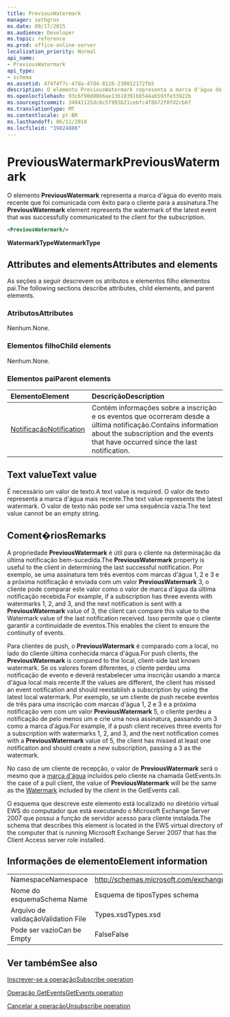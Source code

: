 ```yaml
---
title: PreviousWatermark
manager: sethgros
ms.date: 09/17/2015
ms.audience: Developer
ms.topic: reference
ms.prod: office-online-server
localization_priority: Normal
api_name:
- PreviousWatermark
api_type:
- schema
ms.assetid: 474f4f7c-47da-47d4-8126-230012172fb5
description: O elemento PreviousWatermark representa a marca d'água do evento mais recente que foi comunicada com êxito para o cliente para a assinatura.
ms.openlocfilehash: 93c6f90d0866ae13618391b8544ab593fe33922b
ms.sourcegitcommit: 34041125dc8c5f993b21cebfc4f8b72f0fd2cb6f
ms.translationtype: MT
ms.contentlocale: pt-BR
ms.lasthandoff: 06/11/2018
ms.locfileid: "19824886"
---
```

# <a name="previouswatermark"></a><span data-ttu-id="558b3-103">PreviousWatermark</span><span class="sxs-lookup"><span data-stu-id="558b3-103">PreviousWatermark</span></span>

<span data-ttu-id="558b3-104">O elemento **PreviousWatermark** representa a marca d'água do evento mais recente que foi comunicada com êxito para o cliente para a assinatura.</span><span class="sxs-lookup"><span data-stu-id="558b3-104">The **PreviousWatermark** element represents the watermark of the latest event that was successfully communicated to the client for the subscription.</span></span> 
  
```xml
<PreviousWatermark/>
```

 <span data-ttu-id="558b3-105">**WatermarkType**</span><span class="sxs-lookup"><span data-stu-id="558b3-105">**WatermarkType**</span></span>
## <a name="attributes-and-elements"></a><span data-ttu-id="558b3-106">Attributes and elements</span><span class="sxs-lookup"><span data-stu-id="558b3-106">Attributes and elements</span></span>

<span data-ttu-id="558b3-107">As seções a seguir descrevem os atributos e elementos filho elementos pai.</span><span class="sxs-lookup"><span data-stu-id="558b3-107">The following sections describe attributes, child elements, and parent elements.</span></span>
  
### <a name="attributes"></a><span data-ttu-id="558b3-108">Atributos</span><span class="sxs-lookup"><span data-stu-id="558b3-108">Attributes</span></span>

<span data-ttu-id="558b3-109">Nenhum.</span><span class="sxs-lookup"><span data-stu-id="558b3-109">None.</span></span>
  
### <a name="child-elements"></a><span data-ttu-id="558b3-110">Elementos filho</span><span class="sxs-lookup"><span data-stu-id="558b3-110">Child elements</span></span>

<span data-ttu-id="558b3-111">Nenhum.</span><span class="sxs-lookup"><span data-stu-id="558b3-111">None.</span></span>
  
### <a name="parent-elements"></a><span data-ttu-id="558b3-112">Elementos pai</span><span class="sxs-lookup"><span data-stu-id="558b3-112">Parent elements</span></span>

|<span data-ttu-id="558b3-113">**Elemento**</span><span class="sxs-lookup"><span data-stu-id="558b3-113">**Element**</span></span>|<span data-ttu-id="558b3-114">**Descrição**</span><span class="sxs-lookup"><span data-stu-id="558b3-114">**Description**</span></span>|
|:-----|:-----|
|[<span data-ttu-id="558b3-115">Notificação</span><span class="sxs-lookup"><span data-stu-id="558b3-115">Notification</span></span>](notification-ex15websvcsotherref.md) <br/> |<span data-ttu-id="558b3-116">Contém informações sobre a inscrição e os eventos que ocorreram desde a última notificação.</span><span class="sxs-lookup"><span data-stu-id="558b3-116">Contains information about the subscription and the events that have occurred since the last notification.</span></span>  <br/> |
   
## <a name="text-value"></a><span data-ttu-id="558b3-117">Text value</span><span class="sxs-lookup"><span data-stu-id="558b3-117">Text value</span></span>

<span data-ttu-id="558b3-118">É necessário um valor de texto.</span><span class="sxs-lookup"><span data-stu-id="558b3-118">A text value is required.</span></span> <span data-ttu-id="558b3-119">O valor de texto representa a marca d'água mais recente.</span><span class="sxs-lookup"><span data-stu-id="558b3-119">The text value represents the latest watermark.</span></span> <span data-ttu-id="558b3-120">O valor de texto não pode ser uma sequência vazia.</span><span class="sxs-lookup"><span data-stu-id="558b3-120">The text value cannot be an empty string.</span></span>
  
## <a name="remarks"></a><span data-ttu-id="558b3-121">Coment�rios</span><span class="sxs-lookup"><span data-stu-id="558b3-121">Remarks</span></span>

<span data-ttu-id="558b3-122">A propriedade **PreviousWatermark** é útil para o cliente na determinação da última notificação bem-sucedida.</span><span class="sxs-lookup"><span data-stu-id="558b3-122">The **PreviousWatermark** property is useful to the client in determining the last successful notification.</span></span> <span data-ttu-id="558b3-123">Por exemplo, se uma assinatura tem três eventos com marcas d'água 1, 2 e 3 e a próxima notificação é enviada com um valor **PreviousWatermark** 3, o cliente pode comparar este valor como o valor de marca d'água da última notificação recebida.</span><span class="sxs-lookup"><span data-stu-id="558b3-123">For example, if a subscription has three events with watermarks 1, 2, and 3, and the next notification is sent with a **PreviousWatermark** value of 3, the client can compare this value to the Watermark value of the last notification received.</span></span> <span data-ttu-id="558b3-124">Isso permite que o cliente garantir a continuidade de eventos.</span><span class="sxs-lookup"><span data-stu-id="558b3-124">This enables the client to ensure the continuity of events.</span></span> 
  
<span data-ttu-id="558b3-125">Para clientes de push, o **PreviousWatermark** é comparado com a local, no lado do cliente última conhecida marca d'água.</span><span class="sxs-lookup"><span data-stu-id="558b3-125">For push clients, the **PreviousWatermark** is compared to the local, client-side last known watermark.</span></span> <span data-ttu-id="558b3-126">Se os valores forem diferentes, o cliente perdeu uma notificação de evento e deverá restabelecer uma inscrição usando a marca d'água local mais recente.</span><span class="sxs-lookup"><span data-stu-id="558b3-126">If the values are different, the client has missed an event notification and should reestablish a subscription by using the latest local watermark.</span></span> <span data-ttu-id="558b3-127">Por exemplo, se um cliente de push recebe eventos de três para uma inscrição com marcas d'água 1, 2 e 3 e a próxima notificação vem com um valor **PreviousWatermark** 5, o cliente perdeu a notificação de pelo menos um e crie uma nova assinatura, passando um 3 como a marca d'água.</span><span class="sxs-lookup"><span data-stu-id="558b3-127">For example, if a push client receives three events for a subscription with watermarks 1, 2, and 3, and the next notification comes with a **PreviousWatermark** value of 5, the client has missed at least one notification and should create a new subscription, passing a 3 as the watermark.</span></span> 
  
<span data-ttu-id="558b3-128">No caso de um cliente de recepção, o valor de **PreviousWatermark** será o mesmo que a [marca d'água](watermark.md) incluídos pelo cliente na chamada GetEvents.</span><span class="sxs-lookup"><span data-stu-id="558b3-128">In the case of a pull client, the value of **PreviousWatermark** will be the same as the [Watermark](watermark.md) included by the client in the GetEvents call.</span></span> 
  
<span data-ttu-id="558b3-129">O esquema que descreve este elemento está localizado no diretório virtual EWS do computador que está executando o Microsoft Exchange Server 2007 que possui a função de servidor acesso para cliente instalada.</span><span class="sxs-lookup"><span data-stu-id="558b3-129">The schema that describes this element is located in the EWS virtual directory of the computer that is running Microsoft Exchange Server 2007 that has the Client Access server role installed.</span></span>
  
## <a name="element-information"></a><span data-ttu-id="558b3-130">Informações de elemento</span><span class="sxs-lookup"><span data-stu-id="558b3-130">Element information</span></span>

|||
|:-----|:-----|
|<span data-ttu-id="558b3-131">Namespace</span><span class="sxs-lookup"><span data-stu-id="558b3-131">Namespace</span></span>  <br/> |http://schemas.microsoft.com/exchange/services/2006/types  <br/> |
|<span data-ttu-id="558b3-132">Nome do esquema</span><span class="sxs-lookup"><span data-stu-id="558b3-132">Schema Name</span></span>  <br/> |<span data-ttu-id="558b3-133">Esquema de tipos</span><span class="sxs-lookup"><span data-stu-id="558b3-133">Types schema</span></span>  <br/> |
|<span data-ttu-id="558b3-134">Arquivo de validação</span><span class="sxs-lookup"><span data-stu-id="558b3-134">Validation File</span></span>  <br/> |<span data-ttu-id="558b3-135">Types.xsd</span><span class="sxs-lookup"><span data-stu-id="558b3-135">Types.xsd</span></span>  <br/> |
|<span data-ttu-id="558b3-136">Pode ser vazio</span><span class="sxs-lookup"><span data-stu-id="558b3-136">Can be Empty</span></span>  <br/> |<span data-ttu-id="558b3-137">False</span><span class="sxs-lookup"><span data-stu-id="558b3-137">False</span></span>  <br/> |
   
## <a name="see-also"></a><span data-ttu-id="558b3-138">Ver também</span><span class="sxs-lookup"><span data-stu-id="558b3-138">See also</span></span>



[<span data-ttu-id="558b3-139">Inscrever-se a operação</span><span class="sxs-lookup"><span data-stu-id="558b3-139">Subscribe operation</span></span>](subscribe-operation.md)
  
[<span data-ttu-id="558b3-140">Operação GetEvents</span><span class="sxs-lookup"><span data-stu-id="558b3-140">GetEvents operation</span></span>](getevents-operation.md)
  
[<span data-ttu-id="558b3-141">Cancelar a operação</span><span class="sxs-lookup"><span data-stu-id="558b3-141">Unsubscribe operation</span></span>](unsubscribe-operation.md)

